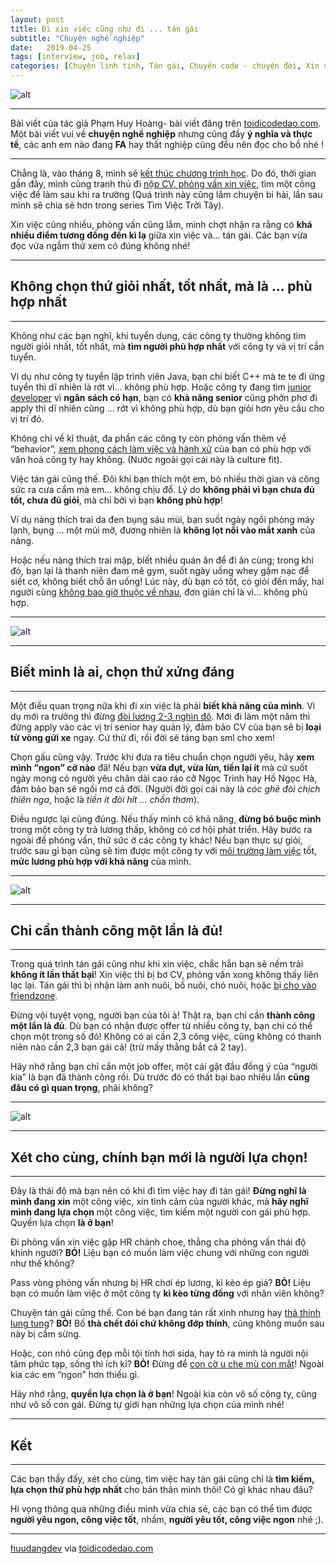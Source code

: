 ```yaml
---
layout: post
title: Đi xin việc cũng như đi ... tán gái
subtitle: "Chuyện nghề nghiệp"
date:   2019-04-25
tags: [interview, job, relax]
categories: [Chuyện linh tinh, Tán gái, Chuyện code - chuyện đời, Xin việc]
---
```


![alt](https://imgur.com/R61VMP7.jpg)

---

Bài viết của tác giả Phạm Huy Hoàng- bài viết đăng trên [toidicodedao.com](https://toidicodedao.com/). Một bài viết vui về **chuyện nghề nghiệp**
nhưng cũng đầy **ý nghĩa và thực tế**, các anh em nào đang **FA** hay thất nghiệp cũng đều nên đọc cho bổ nhé !

---

Chẳng là, vào tháng 8, mình sẽ [kết thúc chương trình học](https://toidicodedao.com/2016/04/07/du-hoc-nuoc-ngoai-co-gi-dzui/). 
Do đó, thời gian gần đây, mình cũng tranh thủ đi [nộp CV, phỏng vấn xin việc](https://toidicodedao.com/2015/07/16/muon-neo-duong-tim-viec-phan-1-viet-cv-ro-rang-va-chuyen-nghiep/), 
tìm một công việc để làm sau khi ra trường (Quá trình này cũng lắm chuyện bi hài, lần sau mình sẽ chia sẻ hơn 
trong series Tìm Việc Trời Tây).

Xin việc cũng nhiều, phỏng vấn cũng lắm, mình chợt nhận ra rằng có **khá nhiều điểm tương đồng đến kì lạ** giữa xin việc và… tán gái. 
Các bạn vừa đọc vừa ngẫm thử xem có đúng không nhé!

---

## Không chọn thứ giỏi nhất, tốt nhất, mà là … phù hợp nhất

---

Không như các bạn nghĩ, khi tuyển dụng, các công ty thường không tìm người giỏi nhất, tốt nhất, mà **tìm người phù hợp nhất** với công ty và
vị trí cần tuyển.

Ví dụ như công ty tuyển lập trình viên Java, bạn chỉ biết C++ mà te te đi ứng tuyển thì dĩ nhiên là rớt vì… không phù hợp. 
Hoặc công ty đang tìm [junior developer](https://toidicodedao.com/2015/06/18/con-duong-phat-trien-su-nghiep-career-path-cho-developer/)
vì **ngân sách có hạn**, bạn có **khả năng senior** cũng phởn phơ đi apply thì dĩ nhiên cũng … 
rớt vì không phù hợp, dù bạn giỏi hơn yêu cầu cho vị trí đó.

Không chỉ về kĩ thuật, đa phần các công ty còn phỏng vấn thêm về “behavior”, [xem phong cách làm việc và hành xử](https://toidicodedao.com/2015/06/09/nhung-dieu-truong-dai-hoc-khong-day-ban-phan-2/) của bạn có phù hợp 
với văn hoá công ty hay không. (Nước ngoài gọi cái này là culture fit).

Việc tán gái cũng thế. Đôi khi bạn thích một em, bỏ nhiều thời gian và công sức ra cưa cẩm mà em… không chịu đổ. 
Lý do **không phải vì bạn chưa đủ tốt, chưa đủ giỏi**, mà chỉ bởi vì bạn **không phù hợp**!

Ví dụ nàng thích trai da đen bụng sáu múi, bạn suốt ngày ngồi phòng máy lạnh, bụng … một múi mỡ, đương nhiên là **không lọt nổi vào 
mắt xanh** của nàng.

Hoặc nếu nàng thích trai mập, biết nhiều quán ăn để đi ăn cùng; trong khi đó, bạn lại là thanh niên đam mê gym, suốt ngày uống whey
gặm nạc để siết cơ, không biết chỗ ăn uống! Lúc này, dù bạn có tốt, có giỏi đến mấy, hai người cũng [không bao giờ thuộc về nhau](https://toidicodedao.com/2016/09/15/lap-trinh-vien-hoc-hoi-son-tung-mtp/), đơn 
giản chỉ là vì… không phù hợp.

---

![alt](https://imgur.com/pL3OI2g.jpg)

---

## Biết mình là ai, chọn thứ xứng đáng

---

Một điều quan trọng nữa khi đi xin việc là phải **biết khả năng của mình**. Ví dụ mới ra trường thì đừng [đòi lương 2-3 nghìn đô](https://toidicodedao.com/2017/06/22/tro-thanh-lap-trinh-vien-luong-cao-co-gia/). 
Mới đi làm một năm thì đừng apply vào các vị trí senior hay quản lý, đảm bảo CV của bạn sẽ bị **loại từ vòng gửi xe** ngay. 
Cứ thử đi, rồi đời sẽ táng bạn sml cho xem!

Chọn gấu cũng vậy. Trước khi đưa ra tiêu chuẩn chọn người yêu, hãy **xem mình “ngon” cỡ nào** đã! Nếu bạn **vừa đụt, vừa lùn, tiền lại 
ít** mà cứ suốt ngày mong có người yêu chân dài cao ráo cỡ Ngọc Trinh hay Hồ Ngọc Hà, đảm bảo bạn sẽ ngồi mơ cả đời. 
(Người đời gọi cái này là *cóc ghẻ đòi chịch thiên nga*, hoặc là *tiền ít đòi hít … chồn thơm*).

Điều ngược lại cũng đúng. Nếu thấy mình có khả năng, **đừng bó buộc mình** trong một công ty trả lương thấp, không có cơ hội phát triển.
Hãy bước ra ngoài để phỏng vấn, thử sức ở các công ty khác! Nếu bạn thực sự giỏi, trước sau gì bạn cũng sẽ tìm được một công ty với 
[môi trường làm việc](https://toidicodedao.com/2015/09/08/tam-biet-aswig-doi-dong-tam-su-cua-chang-junior-developer-phan-1/) tốt, 
**mức lương phù hợp với khả năng** của mình.

---

![alt](https://imgur.com/L2WKTcq.jpg)

---

## Chỉ cần thành công một lần là đủ!

---

Trong quá trình tán gái cũng như khi xin việc, chắc hẳn bạn sẽ nếm trải **không ít lần thất bại**! Xin việc thì bị bơ CV, 
phỏng vấn xong không thấy liên lạc lại. 
Tán gái thì bị nhận làm anh nuôi, bố nuôi, chó nuôi, hoặc [bị cho vào friendzone](https://toidicodedao.com/2016/06/15/lap-trinh-vien-va-fa/).

Đừng vội tuyệt vọng, người bạn của tôi à! Thật ra, bạn chỉ cần **thành công một lần là đủ**. Dù bạn có nhận được offer từ nhiều công ty, 
bạn chỉ có thể chọn một trong số đó! Không có ai cần 2,3 công việc, cũng không có thanh niên nào cần 2,3 bạn gái cả! 
(trừ mấy thằng bắt cá 2 tay).

Hãy nhớ rằng bạn chỉ cần một job offer, một cái gật đầu đồng ý của “người kia” là bạn đã thành công rồi. Dù trước đó có thất bại bao
nhiêu lần **cũng đâu có gì quan trọng**, phải không?

---

![alt](https://imgur.com/THuUEpz.jpg)

---

## Xét cho cùng, chính bạn mới là người lựa chọn!

---

Đây là thái độ mà bạn nên có khi đi tìm việc hay đi tán gái! **Đừng nghĩ là mình đang xin** một công việc, xin tình cảm của người khác,
mà **hãy nghĩ mình đang lựa chọn** một công việc, tìm kiếm một người con gái phù hợp. Quyền lựa chọn **là ở bạn**!

Đi phỏng vấn xin việc gặp HR chảnh choẹ, thằng cha phỏng vấn thái độ khinh người? **BỎ!** Liệu bạn có muốn làm việc chung với những con 
người như thế không?

Pass vòng phỏng vấn nhưng bị HR chơi ép lương, kì kèo ép giá? **BỎ!** Liệu bạn có muốn làm việc ở một công ty **kì kèo từng đồng** với nhân viên
không?

Chuyện tán gái cũng thế. Con bé bạn đang tán rất xinh nhưng hay [thả thính lung tung](https://toidicodedao.com/2017/06/20/phan-biet-ui-va-ux/)? **BỎ!** Bố **thà chết đói chứ không đớp thính**, 
cũng không muốn sau này bị cắm sừng.

Hoặc, con nhỏ cũng đẹp mỗi tội tính hơi sida, hay tỏ ra mình là người nội tâm phức tạp, sống thì ích kỉ? **BỎ!** Đừng để [con cờ u che
mù con mắt](https://toidicodedao.com/2016/06/15/lap-trinh-vien-va-fa/)! Ngoài kia các em “ngon” hơn thiếu gì.

Hãy nhớ rằng, **quyền lựa chọn là ở bạn**! Ngoài kia còn vô số công ty, cũng như vô số con gái. Đừng tự giới hạn những lựa chọn của mình nhé!

---

## Kết

---

Các bạn thấy đấy, xét cho cùng, tìm việc hay tán gái cũng chỉ là **tìm kiếm, 
lựa chọn thứ phù hợp nhất** cho bản thân mình thôi! Có gì khác nhau đâu?

Hi vọng thông qua những điều mình vừa chia sẻ, các bạn có thể tìm được **người yêu ngon, công việc tốt**, nhầm, **người yêu tốt, 
công việc ngon** nhé ;).

---

[huudangdev](hudangdev.github.io) via [toidicodedao.com](toidicodedao.com)
                                                                                
